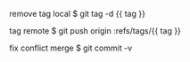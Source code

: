 
remove
  tag local
    $ git tag -d {{ tag }}

  tag remote
    $ git push origin :refs/tags/{{ tag }}

fix
  conflict merge
    $ git commit -v
